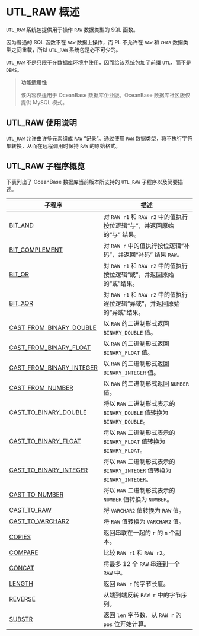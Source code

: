 # UTL_RAW 概述 

`UTL_RAW` 系统包提供用于操作 `RAW` 数据类型的 SQL 函数。

因为普通的 SQL 函数不在 `RAW` 数据上操作，而 PL 不允许在 `RAW` 和 `CHAR` 数据类型之间重载，所以 `UTL_RAW` 系统包是必不可少的。

`UTL_RAW` 不是只限于在数据库环境中使用，因而给该系统包加了前缀 `UTL`，而不是 `DBMS`。

>**功能适用性**
>
>该内容仅适用于 OceanBase 数据库企业版。OceanBase 数据库社区版仅提供 MySQL 模式。

## UTL_RAW 使用说明 

`UTL_RAW` 允许由许多元素组成 `RAW` “记录”。通过使用 `RAW` 数据类型，将不执行字符集转换，从而在远程调用时保持 `RAW` 的原始格式。

## UTL_RAW 子程序概览 

下表列出了 OceanBase 数据库当前版本所支持的 `UTL_RAW` 子程序以及简要描述。


|                             **子程序**                |                      **描述**                       |
|-----------------------------------------------------------------|---------------------------------------------------|
| [BIT_AND](../26.UTL_RAW/2.BIT_AND.md)                 | 对 `RAW r1` 和 `RAW r2` 中的值执行按位逻辑“与”，并返回原始的“与” 结果。   |
| [BIT_COMPLEMENT](../26.UTL_RAW/3.BIT_COMPLEMENT.md)   | 对 `RAW r` 中的值执行按位逻辑“补码”，并返回“补码” 结果 `RAW`。            |
| [BIT_OR](../26.UTL_RAW/4.BIT_OR.md)            | 对 `RAW r1` 和 `RAW r2` 中的值执行按位逻辑“或”，并返回原始的“或”结果。   |
| [BIT_XOR](../26.UTL_RAW/5.BIT_XOR.md)          | 对 `RAW r1` 和 `RAW r2` 中的值执行逐位逻辑“异或”，并返回原始的“异或”结果。 |
| [CAST_FROM_BINARY_DOUBLE](6.CAST_FROM_BINARY_DOUBLE.md) | 以 `RAW` 的二进制形式返回 `BINARY_DOUBLE` 值。 |
| [CAST_FROM_BINARY_FLOAT](7.CAST_FROM_BINARY_FLOAT.md)   | 以 `RAW` 的二进制形式返回 `BINARY_FLOAT` 值。  |
| [CAST_FROM_BINARY_INTEGER](8.CAST_FROM_BINARY_INTEGER.md) | 以 `RAW` 的二进制形式返回 `BINARY_INTEGER` 值。 |
| [CAST_FROM_NUMBER](9.CAST_FROM_NUMBER.md)               | 以 `RAW` 的二进制形式返回 `NUMBER` 值。 |
| [CAST_TO_BINARY_DOUBLE](10.CAST_TO_BINARY_DOUBLE.md)    | 将以 `RAW` 二进制形式表示的 `BINARY_DOUBLE` 值转换为 `BINARY_DOUBLE`。  |
| [CAST_TO_BINARY_FLOAT](11.CAST_TO_BINARY_FLOAT.md)      | 将以 `RAW` 二进制形式表示的 `BINARY_FLOAT` 值转换为 `BINARY_FLOAT`。    |
| [CAST_TO_BINARY_INTEGER](12.CAST_TO_BINARY_INTEGER.md)  | 将以 `RAW` 二进制形式表示的 `BINARY_INTEGER` 值转换为 `BINARY_INTEGER`。|
| [CAST_TO_NUMBER](13.CAST_TO_NUMBER.md)        | 将以 `RAW` 二进制形式表示的 `NUMBER` 值转换为 `NUMBER`。  |
| [CAST_TO_RAW](6.CAST_FROM_BINARY_DOUBLE.md)           | 将 `VARCHAR2` 值转换为 `RAW` 值。              |
| [CAST_TO_VARCHAR2](7.CAST_FROM_BINARY_FLOAT.md) | 将 `RAW` 值转换为 `VARCHAR2` 值。              |
| [COPIES](18.COPIES.md)           | 返回串联在一起的 `r` 的 `n` 个副本。                      |
| [COMPARE](9.CAST_FROM_NUMBER.md)         | 比较 `RAW r1` 和 `RAW r2`。                             |
| [CONCAT](10.CAST_TO_BINARY_DOUBLE.md)        | 将最多 12 个 `RAW` 串连到一个 `RAW` 中。                  |
| [LENGTH](11.CAST_TO_BINARY_FLOAT.md)        | 返回 `RAW r` 的字节长度。                                |
| [REVERSE](12.CAST_TO_BINARY_INTEGER.md)        | 从端到端反转 `RAW r` 中的字节序列。                       |
| [SUBSTR](13.CAST_TO_NUMBER.md)    | 返回 `len` 字节数，从 `RAW r` 的 `pos` 位开始计算。       |



